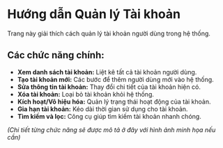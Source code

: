 # Hướng dẫn Quản lý Tài khoản

Trang này giải thích cách quản lý tài khoản người dùng trong hệ thống.

## Các chức năng chính:

*   **Xem danh sách tài khoản:** Liệt kê tất cả tài khoản người dùng.
*   **Tạo tài khoản mới:** Các bước để thêm người dùng mới vào hệ thống.
*   **Sửa thông tin tài khoản:** Thay đổi chi tiết của tài khoản hiện có.
*   **Xóa tài khoản:** Loại bỏ tài khoản khỏi hệ thống.
*   **Kích hoạt/Vô hiệu hóa:** Quản lý trạng thái hoạt động của tài khoản.
*   **Gia hạn tài khoản:** Kéo dài thời gian sử dụng cho tài khoản.
*   **Tìm kiếm và lọc:** Công cụ giúp tìm kiếm tài khoản nhanh chóng.

*(Chi tiết từng chức năng sẽ được mô tả ở đây với hình ảnh minh họa nếu cần)*
